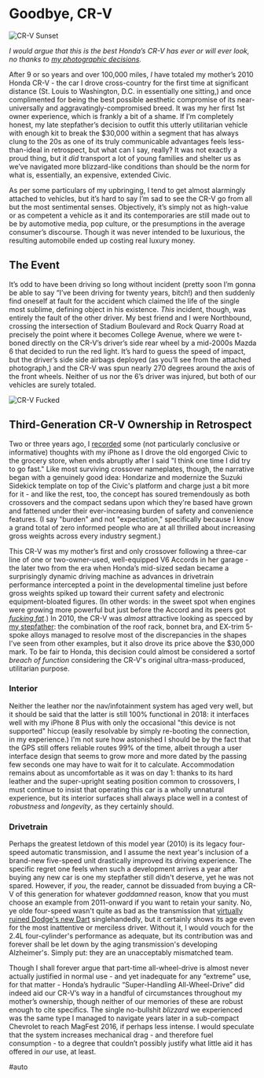 # Goodbye, CR-V

![CR-V Sunset](https://i.snap.as/D6s09v2.jpeg)

*I would argue that this is the best Honda’s CR-V has ever or will ever look, no thanks to [my photographic decisions](http://www.extratone.com/words/inred/iphone4/).*

After 9 or so years and over 100,000 miles, *I* have totaled my mother’s 2010 Honda CR-V - the car I drove cross-country for the first time at significant distance (St. Louis to Washington, D.C. in essentially one sitting,) and once complimented for being the best possible aesthetic compromise of its near-universally and aggravatingly-compromised breed. It was my her first 1st owner experience, which is frankly a bit of a shame. If I’m completely honest, my late stepfather’s decision to outfit this utterly utilitarian vehicle with enough kit to break the $30,000 within a segment that has always clung to the 20s as one of its truly communicable advantages feels less-than-ideal in retrospect, but what can I say, really? It was not exactly a proud thing, but it *did* transport a lot of young families and shelter us as we’ve navigated more blizzard-like conditions than should be the norm for what is, essentially, an expensive, extended Civic.

As per some particulars of my upbringing, I tend to get almost alarmingly attached to vehicles, but it’s hard to say I’m sad to see the CR-V go from all but the most sentimental senses. Objectively, it’s simply not as high-value or as competent a vehicle as it and its contemporaries are still made out to be by automotive media, pop culture, or the presumptions in the average consumer’s discourse. Though it was never intended to be luxurious, the resulting automobile ended up costing real luxury money.

## The Event

It’s odd to have been driving so long without incident (pretty soon I’m gonna be able to say “I’ve been driving for twenty years, bitch!) and then suddenly find oneself at fault for the accident which claimed the life of the single most sublime, defining object in his existence. *This* incident, though, was entirely the fault of the other driver. My best friend and I were Northbound, crossing the intersection of Stadium Boulevard and Rock Quarry Road at precisely the point where it becomes College Avenue, where we were t-boned directly on the CR-V’s driver’s side rear wheel by a mid-2000s Mazda 6 that decided to run the red light. It’s hard to guess the speed of impact, but the driver’s side side airbags deployed (as you’ll see from the attached photograph,) and the CR-V was spun nearly 270 degrees around the axis of the front wheels. Neither of us nor the 6’s driver was injured, but both of our vehicles are surely totaled.

![CR-V Fucked](https://i.snap.as/em1WVnd.jpeg)

## Third-Generation CR-V Ownership in Retrospect

Two or three years ago, I [recorded](https://youtu.be/7ucf0Hp3eKk) some (not particularly conclusive or informative) thoughts with my iPhone as I drove the old engorged Civic to the grocery store, when ends abruptly after I said "I think one time I did try to go fast." Like most surviving crossover nameplates, though, the narrative began with a genuinely good idea: Hondarize and modernize the Suzuki Sidekick template on top of the Civic's platform and charge just a bit more for it - and like the rest, too, the concept has soured tremendously as both crossovers and the compact sedans upon which they're based have grown and fattened under their ever-increasing burden of safety and convenience features. (I say "burden" and not "expectation," specifically because I know a grand total of zero informed people who are at all thrilled about increasing gross weights across every industry segment.)

This CR-V was my mother’s first and only crossover following a three-car line of one or two-owner-used, well-equipped V6 Accords in her garage - the later two from the era when Honda’s mid-sized sedan became a surprisingly dynamic driving machine as advances in drivetrain performance intercepted a point in the developmental timeline just before gross weights spiked up toward their current safety and electronic equipment-bloated figures. (In other words: in the sweet spot when engines were growing more powerful but just before the Accord and its peers got [*fucking fat*](http://www.speedmonkey.co.uk/2012/10/honda-from-trendsetters-to-just-another.html).) In 2010, the CR-V was *almost* attractive looking as specced by [my stepfather](http://www.extratone.com/words/inred/crosscabriolet/): the combination of the roof rack, bonnet bra, and EX-trim 5-spoke alloys managed to resolve most of the discrepancies in the shapes I've seen from other examples, but it also drove its price above the $30,000 mark. To be fair to Honda, this decision could almost be considered a sortof *breach of function* considering the CR-V's original ultra-mass-produced, utilitarian purpose.

### Interior

Neither the leather nor the nav/infotainment system has aged very well, but it should be said that the latter is still 100% functional in 2018: it interfaces well with my iPhone 8 Plus with only the occasional "this device is not supported" hiccup (easily resolvable by simply re-booting the connection, in my experience.) I'm not sure how astonished I should be by the fact that the GPS still offers reliable routes 99% of the time, albeit through a user interface design that seems to grow more and more dated by the passing few seconds one may have to wait for it to calculate. Accommodation remains about as uncomfortable as it was on day 1: thanks to its hard leather and the super-upright seating position common to crossovers, I must continue to insist that operating this car is a wholly unnatural experience, but its interior surfaces shall always place well in a contest of *robustness* and *longevity*, as they certainly should.

### Drivetrain

Perhaps the greatest letdown of this model year (2010) is its legacy four-speed automatic transmission, and I assume the next year's inclusion of a brand-new five-speed unit drastically improved its driving experience. The specific regret one feels when such a development arrives a year after buying any new car is one my stepfather still didn't deserve, yet he was not spared. However, if *you*, the reader, cannot be dissuaded from buying a CR-V of this generation for whatever *goddamned* reason, know that you must choose an example from 2011-onward if you want to retain your sanity. No, ye olde four-speed wasn't quite as bad as the transmission that [virtually ruined Dodge's new Dart](https://youtu.be/zs9ScPleCTw) singlehandedly, but it certainly shows its age even for the most inattentive or merciless driver. Without it, I would vouch for the 2.4L four-cylinder's performance as adequate, but its contribution was and forever shall be let down by the aging transmission's developing Alzheimer's. Simply put: they are an unacceptably mismatched team.

Though I shall forever argue that part-time all-wheel-drive is almost never actually justified in normal use - and yet inadequate for any “extreme” use, for that matter - Honda’s hydraulic “Super-Handling All-Wheel-Drive” did indeed aid our CR-V’s way in a handful of circumstances throughout my mother’s ownership, though neither of our memories of these are robust enough to cite specifics. The single no-bullshit *blizzard* we experienced was the same type I managed to navigate years later in a sub-compact Chevrolet to reach MagFest 2016, if perhaps less intense. I would speculate that the system increases mechanical drag - and therefore fuel consumption - to a degree that couldn’t possibly justify what little aid it has offered in *our* use, at least.

#auto